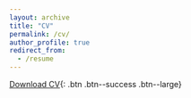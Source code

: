 ```yaml
---
layout: archive
title: "CV"
permalink: /cv/
author_profile: true
redirect_from:
  - /resume
---
```


[Download CV](https://farshad-rahimi.github.io/files/CV_Farshad_N.pdf){: .btn .btn--success .btn--large}
